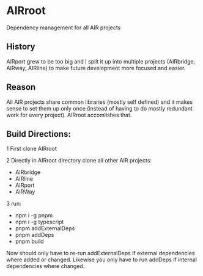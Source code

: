 # AIRroot
Dependency management for all AIR projects

## History
AIRport grew to be too big and I split it up into multiple projects (AIRbridge, AIRway, AIRline) to make future development more focused and easier.

## Reason
All AIR projects share common libraries (mostly self defined) and it makes sense to set them up only once (instead of having to do mostly redundant work for every project).  AIRroot accomlishes that.

## Build Directions:

1 First clone AIRroot

2 Directly in AIRroot directory clone all other AIR projects:

* AIRbridge
* AIRline
* AIRport
* AIRWay

3 run:  

* npm i -g pnpm
* npm i -g typescript
* pnpm addExternalDeps
* pnpm addDeps
* pnpm build

Now should only have to re-run addExternalDeps if external dependencies where added or changed.
Likewise you only have to run addDeps if internal dependencies where changed.
